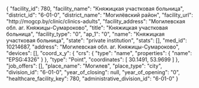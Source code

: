 {
    "facility_id": 780,
    "facility_name": "Княжицкая участковая больница",
    "district_id": "6-01-0",
    "district_name": "Могилёвский район",
    "facility_url": "http:\/\/mogcp.by\/clinic\/clinics-adults",
    "facility_address": "Могилевская обл. аг. Княжицы-Сумароково",
    "title": "Княжицкая участковая больница",
    "facility_type": "0",
    "ap_1": "0",
    "name": "Княжицкая участковая больница",
    "state": "private institution",
    "stats": [],
    "med_id": 10214687,
    "address": "Могилевская обл. аг. Княжицы-Сумароково",
    "devices": [],
    "coord_x_y": {
        "crs": {
            "type": "name",
            "properties": {
                "name": "EPSG:4326"
            }
        },
        "type": "Point",
        "coordinates": [
            30.1491,
            53.9699
        ]
    },
    "job_offers": [],
    "place_name": "Могилев",
    "place_type": "city",
    "division_id": "6-01-0",
    "year_of_closing": null,
    "year_of_opening": "0",
    "healthcare_facility_key": 780,
    "administrative_division_id": "6-01-0"
}